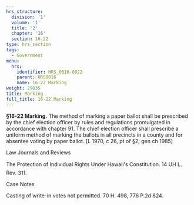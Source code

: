 ```yaml
---
hrs_structure:
  division: '1'
  volume: '1'
  title: '2'
  chapter: '16'
  section: 16-22
type: hrs_section
tags:
  - Government
menu:
  hrs:
    identifier: HRS_0016-0022
    parent: HRS0016
    name: 16-22 Marking
weight: 29035
title: Marking
full_title: 16-22 Marking
---
```

**§16-22 Marking.** The method of marking a paper ballot shall be prescribed by the chief election officer by rules and regulations promulgated in accordance with chapter 91\. The chief election officer shall prescribe a uniform method of marking the ballots in all precincts in a county and for absentee voting by paper ballot. [L 1970, c 26, pt of §2; gen ch 1985]

Law Journals and Reviews

The Protection of Individual Rights Under Hawaii's Constitution. 14 UH L. Rev. 311.

Case Notes

Casting of write-in votes not permitted. 70 H. 498, 776 P.2d 824.